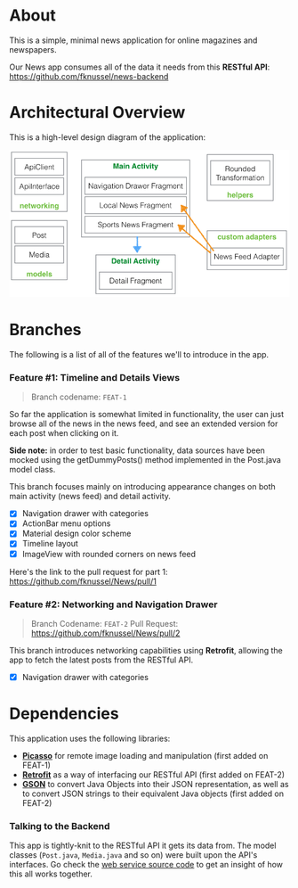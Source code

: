 # About

This is a simple, minimal news application for online magazines and newspapers.

Our News app consumes all of the data it needs from this **RESTful API**: https://github.com/fknussel/news-backend

# Architectural Overview

This is a high-level design diagram of the application:

![Architectural Overview](/docs/architecture.png)

# Branches

The following is a list of all of the features we'll to introduce in the app.

### Feature #1: Timeline and Details Views

> Branch codename: `FEAT-1`

So far the application is somewhat limited in functionality, the user can just browse all of the news in the news feed, and see an extended version for each post when clicking on it.

**Side note:** in order to test basic functionality, data sources have been mocked using the getDummyPosts() method implemented in the Post.java model class.

This branch focuses mainly on introducing appearance changes on both main activity (news feed) and detail activity.

- [x] Navigation drawer with categories
- [x] ActionBar menu options
- [x] Material design color scheme
- [x] Timeline layout
- [x] ImageView with rounded corners on news feed

Here's the link to the pull request for part 1: https://github.com/fknussel/News/pull/1

### Feature #2: Networking and Navigation Drawer

> Branch Codename: `FEAT-2`
> Pull Request: https://github.com/fknussel/News/pull/2

This branch introduces networking capabilities using **Retrofit**, allowing the app to fetch the latest posts from the RESTful API.

- [x] Navigation drawer with categories

# Dependencies

This application uses the following libraries:

* [**Picasso**](http://square.github.io/picasso/) for remote image loading and manipulation (first added on FEAT-1)
* [**Retrofit**](http://square.github.io/retrofit/) as a way of interfacing our RESTful API (first added on FEAT-2)
* [**GSON**](https://code.google.com/p/google-gson/) to convert Java Objects into their JSON representation, as well as to convert JSON strings to their equivalent Java objects (first added on FEAT-2)

### Talking to the Backend

This app is tightly-knit to the RESTful API it gets its data from. The model classes (`Post.java`, `Media.java` and so on) were built upon the API's interfaces. Go check the [web service source code](https://github.com/fknussel/news-backend) to get an insight of how this all works together.